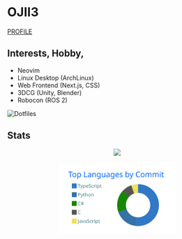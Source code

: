 # OJII3

[PROFILE](https://ojii3.github.io/profile)

## Interests, Hobby, 

- Neovim
- Linux Desktop (ArchLinux)
- Web Frontend (Next.js, CSS)
- 3DCG (Unity, Blender)
- Robocon (ROS 2)

![Dotfiles](https://github-readme-stats.vercel.app/api/pin?username=ojii3&repo=dotfiles&theme=transparent&hide_border=true)


## Stats

<p align="center">
  <img src="https://github-readme-stats.vercel.app/api?username=ojii3&show_icons=true&theme=transparent&hide_border=true">
</p>

<p align="center">
  <img height="160" src="https://raw.githubusercontent.com/OJII3/OJII3/main/profile-summary-card-output/transparent/2-most-commit-language.svg">
</p>
